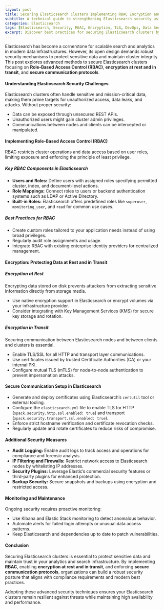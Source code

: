 ```yaml
---
layout: post
title: Securing Elasticsearch Clusters Implementing RBAC Encryption and Secure Communication
subtitle: A technical guide to strengthening Elasticsearch security using role-based access control encryption and TLS communication
categories: Elasticsearch
tags: [Elasticsearch, Security, RBAC, Encryption, TLS, DevOps, Data Security, Kubernetes, Observability]
excerpt: Discover best practices for securing Elasticsearch clusters by implementing RBAC encryption and secure communication channels to protect sensitive data and ensure compliance.
---
```

Elasticsearch has become a cornerstone for scalable search and analytics in modern data infrastructures. However, its open design demands robust security mechanisms to protect sensitive data and maintain cluster integrity. This post explores advanced methods to secure Elasticsearch clusters focusing on **Role-Based Access Control (RBAC)**, **encryption at rest and in transit**, and **secure communication protocols**.

#### Understanding Elasticsearch Security Challenges

Elasticsearch clusters often handle sensitive and mission-critical data, making them prime targets for unauthorized access, data leaks, and attacks. Without proper security:

- Data can be exposed through unsecured REST APIs.
- Unauthorized users might gain cluster admin privileges.
- Communications between nodes and clients can be intercepted or manipulated.

#### Implementing Role-Based Access Control (RBAC)

RBAC restricts cluster operations and data access based on user roles, limiting exposure and enforcing the principle of least privilege.

##### Key RBAC Components in Elasticsearch

- **Users and Roles:** Define users with assigned roles specifying permitted cluster, index, and document-level actions.
- **Role Mappings:** Connect roles to users or backend authentication systems such as LDAP or Active Directory.
- **Built-in Roles:** Elasticsearch offers predefined roles like `superuser`, `monitoring_user`, and `read` for common use cases.

##### Best Practices for RBAC

- Create custom roles tailored to your application needs instead of using broad privileges.
- Regularly audit role assignments and usage.
- Integrate RBAC with existing enterprise identity providers for centralized management.

#### Encryption: Protecting Data at Rest and in Transit

##### Encryption at Rest

Encrypting data stored on disk prevents attackers from extracting sensitive information directly from storage media.

- Use native encryption support in Elasticsearch or encrypt volumes via your infrastructure provider.
- Consider integrating with Key Management Services (KMS) for secure key storage and rotation.

##### Encryption in Transit

Securing communication between Elasticsearch nodes and between clients and clusters is essential.

- Enable TLS/SSL for all HTTP and transport layer communications.
- Use certificates issued by trusted Certificate Authorities (CA) or your internal PKI.
- Configure mutual TLS (mTLS) for node-to-node authentication to prevent impersonation attacks.

#### Secure Communication Setup in Elasticsearch

- Generate and deploy certificates using Elasticsearch’s `certutil` tool or external tooling.
- Configure the `elasticsearch.yml` file to enable TLS for HTTP (`xpack.security.http.ssl.enabled: true`) and transport (`xpack.security.transport.ssl.enabled: true`).
- Enforce strict hostname verification and certificate revocation checks.
- Regularly update and rotate certificates to reduce risks of compromise.

#### Additional Security Measures

- **Audit Logging:** Enable audit logs to track access and operations for compliance and forensic analysis.
- **IP Filtering and Firewalls:** Restrict network access to Elasticsearch nodes by whitelisting IP addresses.
- **Security Plugins:** Leverage Elastic’s commercial security features or third-party plugins for enhanced protection.
- **Backup Security:** Secure snapshots and backups using encryption and restricted access.

#### Monitoring and Maintenance

Ongoing security requires proactive monitoring:

- Use Kibana and Elastic Stack monitoring to detect anomalous behavior.
- Automate alerts for failed login attempts or unusual data access patterns.
- Keep Elasticsearch and dependencies up to date to patch vulnerabilities.

#### Conclusion

Securing Elasticsearch clusters is essential to protect sensitive data and maintain trust in your analytics and search infrastructure. By implementing **RBAC**, enabling **encryption at rest and in transit**, and enforcing **secure communication protocols**, organizations can build a robust security posture that aligns with compliance requirements and modern best practices.

Adopting these advanced security techniques ensures your Elasticsearch clusters remain resilient against threats while maintaining high availability and performance.

```
